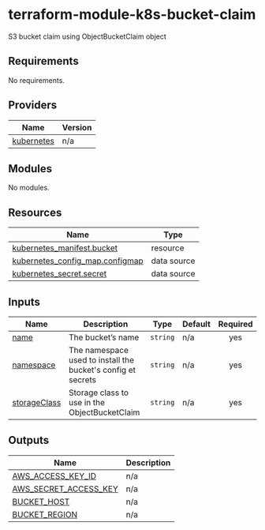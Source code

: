 # terraform-module-k8s-bucket-claim

S3 bucket claim using ObjectBucketClaim object

<!-- BEGINNING OF PRE-COMMIT-TERRAFORM DOCS HOOK -->
## Requirements

No requirements.

## Providers

| Name | Version |
|------|---------|
| <a name="provider_kubernetes"></a> [kubernetes](#provider\_kubernetes) | n/a |

## Modules

No modules.

## Resources

| Name | Type |
|------|------|
| [kubernetes_manifest.bucket](https://registry.terraform.io/providers/hashicorp/kubernetes/latest/docs/resources/manifest) | resource |
| [kubernetes_config_map.configmap](https://registry.terraform.io/providers/hashicorp/kubernetes/latest/docs/data-sources/config_map) | data source |
| [kubernetes_secret.secret](https://registry.terraform.io/providers/hashicorp/kubernetes/latest/docs/data-sources/secret) | data source |

## Inputs

| Name | Description | Type | Default | Required |
|------|-------------|------|---------|:--------:|
| <a name="input_name"></a> [name](#input\_name) | The bucket’s name | `string` | n/a | yes |
| <a name="input_namespace"></a> [namespace](#input\_namespace) | The namespace used to install the bucket's config et secrets | `string` | n/a | yes |
| <a name="input_storageClass"></a> [storageClass](#input\_storageClass) | Storage class to use in the ObjectBucketClaim | `string` | n/a | yes |

## Outputs

| Name | Description |
|------|-------------|
| <a name="output_AWS_ACCESS_KEY_ID"></a> [AWS\_ACCESS\_KEY\_ID](#output\_AWS\_ACCESS\_KEY\_ID) | n/a |
| <a name="output_AWS_SECRET_ACCESS_KEY"></a> [AWS\_SECRET\_ACCESS\_KEY](#output\_AWS\_SECRET\_ACCESS\_KEY) | n/a |
| <a name="output_BUCKET_HOST"></a> [BUCKET\_HOST](#output\_BUCKET\_HOST) | n/a |
| <a name="output_BUCKET_REGION"></a> [BUCKET\_REGION](#output\_BUCKET\_REGION) | n/a |
<!-- END OF PRE-COMMIT-TERRAFORM DOCS HOOK -->